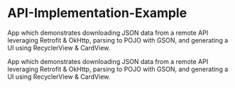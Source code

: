 # API-Implementation-Example
App which demonstrates downloading JSON data from a remote API leveraging Retrofit &amp; OkHttp, parsing to POJO with GSON, and generating a UI using RecyclerView &amp; CardView.


App which demonstrates downloading JSON data from a remote API leveraging Retrofit & OkHttp, parsing to POJO with GSON, and generating a UI using RecyclerView & CardView.
